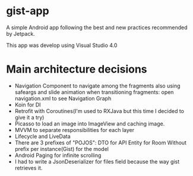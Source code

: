 # gist-app
A simple Android app following the best and new practices recommended by Jetpack. 

This app was develop using Visual Studio 4.0

# Main architecture decisions

- Navigation Component to navigate among the fragments also using safeargs and slide animation when transitioning fragments: open navigation.xml to see Navigation Graph
- Koin for DI  
- Retrofit with Coroutines(I'm used to RXJava but this time I decided to give it a try)
- Picasso to load an image into ImageView and caching image.
- MVVM to separate responsibilities for each layer
- Lifecycle and LiveData
- There are 3 prefixes of "POJOS":
    DTO for API
    Entity for Room
    Without prefix per instance(Gist) for the model
- Android Paging for infinite scrolling
- I had to write a JsonDeserializer for files field because the way gist retrieves it.

